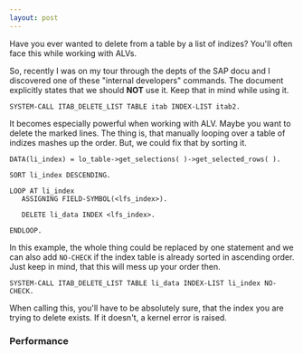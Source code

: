 ```yaml
---
layout: post
---
```


Have you ever wanted to delete from a table by a list of indizes? You'll often face this while working with ALVs. 

So, recently I was on my tour through the depts of the SAP docu and I discovered one of these "internal developers" commands. The document explicitly states that we should **NOT** use it. Keep that in mind while using it.

    SYSTEM-CALL ITAB_DELETE_LIST TABLE itab INDEX-LIST itab2.

It becomes especially powerful when working with ALV. Maybe you want to delete the marked lines. The thing is, that manually looping over a table of indizes mashes up the order. But, we could fix that by sorting it.
	
	DATA(li_index) = lo_table->get_selections( )->get_selected_rows( ).
	
	SORT li_index DESCENDING.

	LOOP AT li_index
       ASSIGNING FIELD-SYMBOL(<lfs_index>).
        
       DELETE li_data INDEX <lfs_index>.
	
	ENDLOOP.

In this example, the whole thing could be replaced by one statement and we can also add `NO-CHECK` if the index table is already sorted in ascending order. Just keep in mind, that this will mess up your order then.

	SYSTEM-CALL ITAB_DELETE_LIST TABLE li_data INDEX-LIST li_index NO-CHECK.

When calling this, you'll have to be absolutely sure, that the index you are trying to delete exists. If it doesn't, a kernel error is raised.
	
### Performance